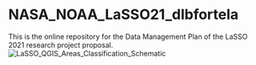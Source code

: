 # NASA_NOAA_LaSSO21_dlbfortela
This is the online repository for the Data Management Plan of the LaSSO 2021 research project proposal.
![LaSSO_QGIS_Areas_Classification_Schematic](https://user-images.githubusercontent.com/65507260/175828035-ad06c060-7bb0-49ab-89c5-7f4de033ac3c.jpg)
